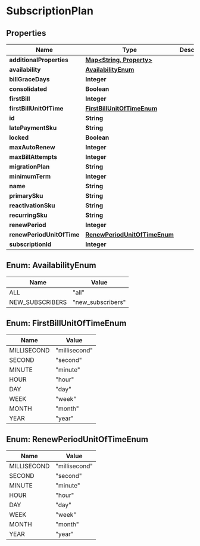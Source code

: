 
# SubscriptionPlan

## Properties
Name | Type | Description | Notes
------------ | ------------- | ------------- | -------------
**additionalProperties** | [**Map&lt;String, Property&gt;**](Property.md) |  |  [optional]
**availability** | [**AvailabilityEnum**](#AvailabilityEnum) |  |  [optional]
**billGraceDays** | **Integer** |  |  [optional]
**consolidated** | **Boolean** |  |  [optional]
**firstBill** | **Integer** |  |  [optional]
**firstBillUnitOfTime** | [**FirstBillUnitOfTimeEnum**](#FirstBillUnitOfTimeEnum) |  |  [optional]
**id** | **String** |  |  [optional]
**latePaymentSku** | **String** |  |  [optional]
**locked** | **Boolean** |  |  [optional]
**maxAutoRenew** | **Integer** |  |  [optional]
**maxBillAttempts** | **Integer** |  |  [optional]
**migrationPlan** | **String** |  |  [optional]
**minimumTerm** | **Integer** |  |  [optional]
**name** | **String** |  |  [optional]
**primarySku** | **String** |  |  [optional]
**reactivationSku** | **String** |  |  [optional]
**recurringSku** | **String** |  |  [optional]
**renewPeriod** | **Integer** |  |  [optional]
**renewPeriodUnitOfTime** | [**RenewPeriodUnitOfTimeEnum**](#RenewPeriodUnitOfTimeEnum) |  |  [optional]
**subscriptionId** | **Integer** |  |  [optional]


<a name="AvailabilityEnum"></a>
## Enum: AvailabilityEnum
Name | Value
---- | -----
ALL | &quot;all&quot;
NEW_SUBSCRIBERS | &quot;new_subscribers&quot;


<a name="FirstBillUnitOfTimeEnum"></a>
## Enum: FirstBillUnitOfTimeEnum
Name | Value
---- | -----
MILLISECOND | &quot;millisecond&quot;
SECOND | &quot;second&quot;
MINUTE | &quot;minute&quot;
HOUR | &quot;hour&quot;
DAY | &quot;day&quot;
WEEK | &quot;week&quot;
MONTH | &quot;month&quot;
YEAR | &quot;year&quot;


<a name="RenewPeriodUnitOfTimeEnum"></a>
## Enum: RenewPeriodUnitOfTimeEnum
Name | Value
---- | -----
MILLISECOND | &quot;millisecond&quot;
SECOND | &quot;second&quot;
MINUTE | &quot;minute&quot;
HOUR | &quot;hour&quot;
DAY | &quot;day&quot;
WEEK | &quot;week&quot;
MONTH | &quot;month&quot;
YEAR | &quot;year&quot;



